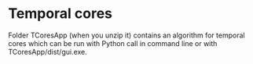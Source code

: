 # Temporal cores

Folder TCoresApp (when you unzip it) contains an algorithm for temporal cores which can be run with Python call in command line or with TCoresApp/dist/gui.exe.
